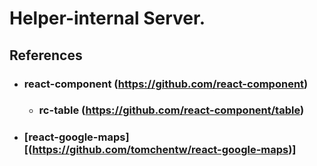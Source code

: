 Helper-internal Server.
=============
References
-------------
* ### react-component (https://github.com/react-component)
  - ### rc-table (https://github.com/react-component/table)
* ### [react-google-maps][(https://github.com/tomchentw/react-google-maps)]
